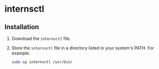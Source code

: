 # internsctl

## Installation

1. Download the `internsctl` file.
2. Store the `internsctl` file in a directory listed in your system's PATH. For example:

   ```bash
   sudo cp internsctl /usr/bin/

